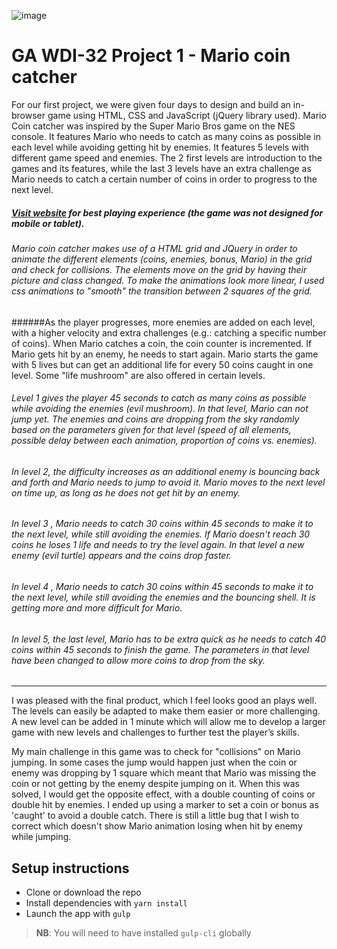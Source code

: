 ![image](https://ga-dash.s3.amazonaws.com/production/assets/logo-9f88ae6c9c3871690e33280fcf557f33.png)

# GA WDI-32 Project 1 - Mario coin catcher
For our first project, we were given four days to design and build an in-browser game using HTML, CSS and JavaScript (jQuery library used). Mario Coin catcher was inspired by the Super Mario Bros game on the NES console. It features Mario who needs to catch as many coins as possible in each level while avoiding getting hit by enemies.
It features 5 levels with different game speed and enemies. The 2 first levels are introduction to the games and its features, while the last 3 levels have an extra challenge as Mario needs to catch a certain number of coins in order to progress to the next level.

##### [Visit website](https://peaceful-mesa-16247.herokuapp.com/) for best playing experience (the game was not designed for mobile or tablet).

###### Mario coin catcher makes use of a HTML grid and JQuery in order to animate the different elements (coins, enemies, bonus, Mario) in the grid and check for collisions. The elements move on the grid by having their picture and class changed. To make the animations look more linear, I used css animations to "smooth" the transition between 2 squares of the grid.

######As the player progresses, more enemies are added on each level, with a higher velocity and extra challenges (e.g.: catching a specific number of coins). When Mario catches a coin, the coin counter is incremented. If Mario gets hit by an enemy, he needs to start again. Mario starts the game with 5 lives but can get an additional life for every 50 coins caught in one level. Some "life mushroom" are also offered in certain levels.

###### Level 1 gives the player 45 seconds to catch as many coins as possible while avoiding the enemies (evil mushroom). In that level, Mario can not jump yet. The enemies and coins are dropping from the sky randomly based on the parameters given for that level (speed of all elements, possible delay between each animation, proportion of coins vs. enemies).
<blockquote class="imgur-embed-pub" lang="en" data-id="a/Wxphh"><a href="//imgur.com/Wxphh"></a></blockquote><script async src="//s.imgur.com/min/embed.js" charset="utf-8"></script>

###### In level 2, the difficulty increases as an additional enemy is bouncing back and forth and Mario needs to jump to avoid it. Mario moves to the next level on time up, as long as he does not get hit by an enemy.

###### In level 3 , Mario needs to catch 30 coins within 45 seconds to make it to the next level, while still avoiding the enemies. If Mario doesn't reach 30 coins he loses 1 life and needs to try the level again. In that level a new enemy (evil turtle) appears and the coins drop faster.

###### In level 4 , Mario needs to catch 30 coins within 45 seconds to make it to the next level, while still avoiding the enemies and the bouncing shell. It is getting more and more difficult for Mario.

###### In level 5, the last level, Mario has to be extra quick as he needs to catch 40 coins within 45 seconds to finish the game. The parameters in that level have been changed to allow more coins to drop from the sky.

---
I was pleased with the final product, which I feel looks good an plays well. The levels can easily be adapted to make them easier or more challenging. A new level can be added in 1 minute which will allow me to develop a larger game with new levels and challenges to further test the player’s skills.

My main challenge in this game was to check for "collisions" on Mario jumping. In some cases the jump would happen just when the coin or enemy was dropping by 1 square which meant that Mario was missing the coin or not getting by the enemy despite jumping on it.
When this was solved, I would get the opposite effect, with a double counting of coins or double hit by enemies. I ended up using a marker to set a coin or bonus as 'caught' to avoid a double catch.
There is still a little bug that I wish to correct which doesn't show Mario animation losing when hit by enemy while jumping.

## Setup instructions

- Clone or download the repo
- Install dependencies with `yarn install`
- Launch the app with `gulp`

>**NB**: You will need to have installed `gulp-cli` globally

